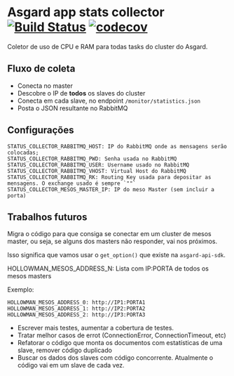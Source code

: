 # Asgard app stats collector  [![Build Status](https://travis-ci.org/B2W-BIT/asgard-app-stats-collector.svg?branch=master)](https://travis-ci.org/B2W-BIT/asgard-app-stats-collector) [![codecov](https://codecov.io/gh/B2W-BIT/asgard-app-stats-collector/branch/master/graph/badge.svg)](https://codecov.io/gh/B2W-BIT/asgard-app-stats-collector)


Coletor de uso de CPU e RAM para todas tasks do cluster do Asgard.


## Fluxo de coleta

* Conecta no master
* Descobre o IP de **todos** os slaves do cluster
* Conecta em cada slave, no endpoint `/monitor/statistics.json`
* Posta o JSON resultante no RabbitMQ


## Configurações


```
STATUS_COLLECTOR_RABBITMQ_HOST: IP do RabbitMQ onde as mensagens serão colocadas;
STATUS_COLLECTOR_RABBITMQ_PWD: Senha usada no RabbitMQ
STATUS_COLLECTOR_RABBITMQ_USER: Username usado no RabbitMQ
STATUS_COLLECTOR_RABBITMQ_VHOST: Virtual Host do RabbitMQ
STATUS_COLLECTOR_RABBITMQ_RK: Routing Key usada para depositar as mensagens. O exchange usado é sempre `""`
STATUS_COLLECTOR_MESOS_MASTER_IP: IP do meso Master (sem incluir a porta)
```

## Trabalhos futuros

Migra o código para que consiga se conectar em um cluster de mesos master, ou seja, se alguns dos
masters não responder, vai nos próximos.

Isso significa que vamos usar o `get_option()` que existe na `asgard-api-sdk`.

HOLLOWMAN_MESOS_ADDRESS_N: Lista com IP:PORTA de todos os mesos masters

Exemplo:
```
HOLLOWMAN_MESOS_ADDRESS_0: http://IP1:PORTA1
HOLLOWMAN_MESOS_ADDRESS_1: http://IP2:PORTA2
HOLLOWMAN_MESOS_ADDRESS_2: http://IP3:PORTA3
```

* Escrever mais testes, aumentar a cobertura de testes.
* Tratar melhor casos de errot (ConnectionError, ConnectionTimeout, etc)
* Refatorar o código que monta os documentos com estatísticas de uma slave, remover código duplicado
* Buscar os dados dos slaves com código concorrente. Atualmente o código vai em um slave de cada vez.

